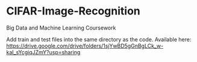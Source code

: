 # CIFAR-Image-Recognition
Big Data and Machine Learning Coursework

Add train and test files into the same directory as the code.
Available here: https://drive.google.com/drive/folders/1sjYwBD5gGnBgLCk_w-kaI_sYcgiqJZmY?usp=sharing

